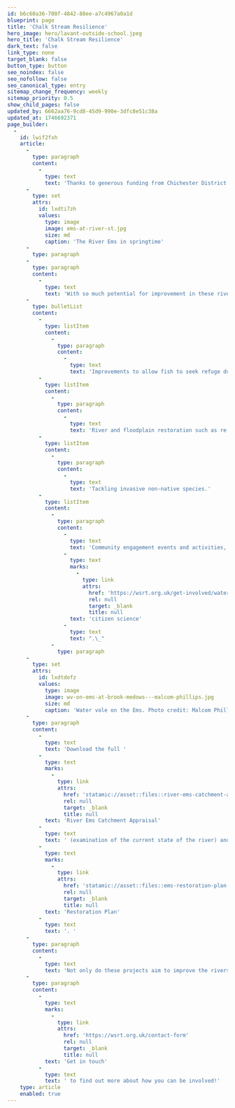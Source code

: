 ```yaml
---
id: b6c60a36-708f-4842-88ee-a7c4967a0a1d
blueprint: page
title: 'Chalk Stream Resilience'
hero_image: hero/lavant-outside-school.jpeg
hero_title: 'Chalk Stream Resilience'
dark_text: false
link_type: none
target_blank: false
button_type: button
seo_noindex: false
seo_nofollow: false
seo_canonical_type: entry
sitemap_change_frequency: weekly
sitemap_priority: 0.5
show_child_pages: false
updated_by: 6662aa76-9cd8-45d9-990e-3dfc8e51c38a
updated_at: 1746692371
page_builder:
  -
    id: lwif2fxh
    article:
      -
        type: paragraph
        content:
          -
            type: text
            text: 'Thanks to generous funding from Chichester District Council we are able to take action to protect and restore three locally precious and globally unique rivers- the Ems, Hambrook and Lavant.  These chalk streams are incredibly special natural features, but sadly suffering from effects of abstraction (water being taken for use in our homes and businesses), drought, pollution, habitat loss, and development. '
      -
        type: set
        attrs:
          id: lxdti7zh
          values:
            type: image
            image: ems-at-river-st.jpg
            size: md
            caption: 'The River Ems in springtime'
      -
        type: paragraph
      -
        type: paragraph
        content:
          -
            type: text
            text: 'With so much potential for improvement in these rivers, new Chalk Stream Resilience Officers are focusing on actions such as improving water quality, making the streams more resilient to high and low flows, and enabling habitats and species to thrive. Work on each river is driven by a tailored and specific plan, but some examples of the actions are:'
      -
        type: bulletList
        content:
          -
            type: listItem
            content:
              -
                type: paragraph
                content:
                  -
                    type: text
                    text: 'Improvements to allow fish to seek refuge during times of low flow.'
          -
            type: listItem
            content:
              -
                type: paragraph
                content:
                  -
                    type: text
                    text: 'River and floodplain restoration such as re-wiggling the rivers, creating ponds and water meadow restoration to increase biodiversity.'
          -
            type: listItem
            content:
              -
                type: paragraph
                content:
                  -
                    type: text
                    text: 'Tackling invasive non-native species.'
          -
            type: listItem
            content:
              -
                type: paragraph
                content:
                  -
                    type: text
                    text: 'Community engagement events and activities, and boosting '
                  -
                    type: text
                    marks:
                      -
                        type: link
                        attrs:
                          href: 'https://wsrt.org.uk/get-involved/water-monitoring'
                          rel: null
                          target: _blank
                          title: null
                    text: 'citizen science'
                  -
                    type: text
                    text: ".\_"
              -
                type: paragraph
      -
        type: set
        attrs:
          id: lxdtdofz
          values:
            type: image
            image: wv-on-ems-at-brook-medows---malcom-phillips.jpg
            size: md
            caption: 'Water vole on the Ems. Photo credit: Malcom Phillips'
      -
        type: paragraph
        content:
          -
            type: text
            text: 'Download the full '
          -
            type: text
            marks:
              -
                type: link
                attrs:
                  href: 'statamic://asset::files::river-ems-catchment-appraisal-2025-final.pdf'
                  rel: null
                  target: _blank
                  title: null
            text: 'River Ems Catchment Appraisal'
          -
            type: text
            text: ' (examination of the current state of the river) and '
          -
            type: text
            marks:
              -
                type: link
                attrs:
                  href: 'statamic://asset::files::ems-restoration-plan-2025-final.pdf'
                  rel: null
                  target: _blank
                  title: null
            text: 'Restoration Plan'
          -
            type: text
            text: '. '
      -
        type: paragraph
        content:
          -
            type: text
            text: 'Not only do these projects aim to improve the rivers for an array of wildlife, they centre on helping people feel more connected to these precious habitats and will show that positive change is possible.'
      -
        type: paragraph
        content:
          -
            type: text
            marks:
              -
                type: link
                attrs:
                  href: 'https://wsrt.org.uk/contact-form'
                  rel: null
                  target: _blank
                  title: null
            text: 'Get in touch'
          -
            type: text
            text: ' to find out more about how you can be involved!'
    type: article
    enabled: true
---
```

